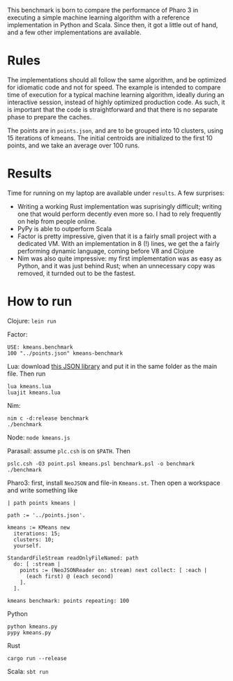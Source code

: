 This benchmark is born to compare the performance of Pharo 3 in executing a simple machine learning algorithm with a reference implementation in Python and Scala. Since then, it got a little out of hand, and a few other implementations are available.

Rules
=====

The implementations should all follow the same algorithm, and be optimized for idiomatic code and not for speed. The example is intended to compare time of execution for a typical machine learning algorithm, ideally during an interactive session, instead of highly optimized production code. As such, it is important that the code is straightforward and that there is no separate phase to prepare the caches.

The points are in `points.json`, and are to be grouped into 10 clusters, using 15 iterations of kmeans. The initial centroids are initialized to the first 10 points, and we take an average over 100 runs.

Results
=======

Time for running on my laptop are available under `results`. A few surprises:

* Writing a working Rust implementation was suprisingly difficult; writing one that would perform decently even more so. I had to rely frequently on help from people online.
* PyPy is able to outperform Scala
* Factor is pretty impressive, given that it is a fairly small project with a dedicated VM. With an implementation in 8 (!) lines, we get the a fairly performing dynamic language, coming before V8 and Clojure
* Nim was also quite impressive: my first implementation was as easy as Python, and it was just behind Rust; when an unnecessary copy was removed, it turnded out to be the fastest.

How to run
==========

Clojure: `lein run`

Factor:

    USE: kmeans.benchmark
    100 "../points.json" kmeans-benchmark

Lua: download [this JSON library](http://dkolf.de/src/dkjson-lua.fsl/home) and put it in the same folder as the main file. Then run

    lua kmeans.lua
    luajit kmeans.lua

Nim:

    nim c -d:release benchmark
    ./benchmark

Node: `node kmeans.js`

Parasail: assume `plc.csh` is on `$PATH`. Then

    pslc.csh -O3 point.psl kmeans.psl benchmark.psl -o benchmark
    ./benchmark

Pharo3: first, install `NeoJSON` and file-in `Kmeans.st`. Then open a workspace and write something like

    | path points kmeans |

    path := '../points.json'.

    kmeans := KMeans new
      iterations: 15;
      clusters: 10;
      yourself.

    StandardFileStream readOnlyFileNamed: path
      do: [ :stream |
        points := (NeoJSONReader on: stream) next collect: [ :each |
          (each first) @ (each second)
        ].
      ].

    kmeans benchmark: points repeating: 100

Python

    python kmeans.py
    pypy kmeans.py

Rust

    cargo run --release

Scala: `sbt run`
